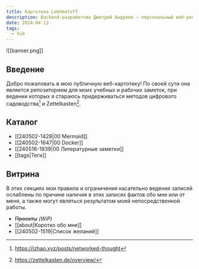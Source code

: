 ```yaml
---
title: Картотека Lokhmatoff
description: Backend-разработчик Дмитрий Андреев — персональный веб-ресурс
date: 2024-04-12
tags:
  - hub
---
```


![[banner.png]]

## Введение

Добро пожаловать в мою публичную веб-картотеку! По своей сути она является репозиторием для моих учебных и рабочих заметок, при ведении которых я стараюсь придерживаться методов цифрового садоводства[^dg] и Zettelkasten[^zk].

## Каталог

- [[240502-1428|00 Mermaid]]
- [[240502-1647|00 Docker]]
- [[240516-1939|00 Литературные заметки]]
- [[tags|Теги]]

## Витрина

В этих секциях мои правила и ограничения касательно ведения записей ослаблены по причине наличия в этих записях фактов обо мне или от меня, а также могут являться результатом моей непосредственной работы.

- ~~Проекты~~ *(WiP)*
- [[about|Коротко обо мне]]
- [[240502-1519|Список желаний]]

[^dg]: https://jzhao.xyz/posts/networked-thought
[^zk]: https://zettelkasten.de/overview/
